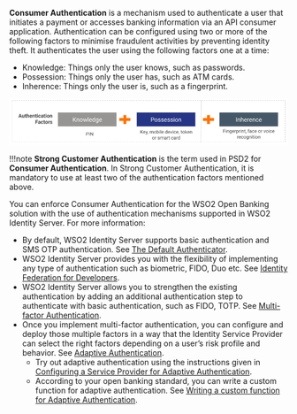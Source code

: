 **Consumer Authentication** is a mechanism used to authenticate a user that initiates a payment or accesses banking 
information via an API consumer application. Authentication can be configured using two or more of the following factors 
to  minimise fraudulent activities by preventing identity theft. It authenticates the user using the following factors 
one at a time:

- Knowledge: Things only the user knows, such as passwords.
- Possession: Things only the user has, such as ATM cards.
- Inherence: Things only the user is, such as a fingerprint.

![authentication factors](../assets/img/get-started/open-banking-requirements/authentication-factors.png)

!!!note
    **Strong Customer Authentication** is the term used in PSD2 for **Consumer Authentication**. In Strong Customer Authentication,
    it is mandatory to use at least two of the authentication factors mentioned above.
    
You can enforce Consumer Authentication for the WSO2 Open Banking solution with the use of authentication mechanisms supported in
WSO2 Identity Server. For more information:

- By default, WSO2 Identity Server supports basic authentication and SMS OTP authentication. See [The Default Authenticator](https://is.docs.wso2.com/en/latest/learn/writing-a-new-oauth-client-authenticator/#the-default-authenticator).
- WSO2 Identity Server provides you with the flexibility of implementing any type of authentication such as biometric, FIDO, Duo etc. See [Identity Federation for Developers](https://is.docs.wso2.com/en/latest/develop/writing-a-custom-federated-authenticator/).
- WSO2 Identity Server allows you to strengthen the existing authentication by adding an additional authentication step 
to authenticate with basic authentication, such as FIDO, TOTP. See [Multi-factor Authentication](https://is.docs.wso2.com/en/latest/learn/multi-factor-authentication/).
- Once you implement multi-factor authentication, you can configure and deploy those multiple factors in a way that the 
Identity Service Provider can select the right factors depending on a user’s risk profile and behavior. See [Adaptive Authentication](https://is.docs.wso2.com/en/latest/learn/adaptive-authentication/).
    - Try out adaptive authentication using the instructions given in [Configuring a Service Provider for Adaptive Authentication](https://is.docs.wso2.com/en/latest/learn/configuring-a-service-provider-for-adaptive-authentication/).
    - According to your open banking standard, you can write a custom function for adaptive authentication. See [Writing a custom function for Adaptive Authentication](https://is.docs.wso2.com/en/latest/develop/writing-custom-functions-for-adaptive-authentication/).
